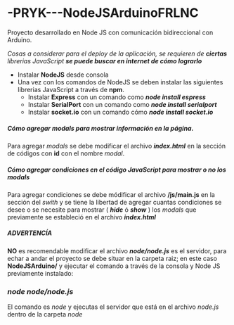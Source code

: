 # -PRYK---NodeJSArduinoFRLNC
Proyecto desarrollado en Node JS con comunicación bidireccional con Arduino.

*Cosas a considerar para el deploy de la aplicación, se requieren de **ciertas** librerias JavaScript* ***se puede buscar en internet de cómo lograrlo***
* Instalar **NodeJS** desde consola 
* Una vez con los comandos de NodeJS se deben instalar las siguientes librerias JavaScript a través de **npm**.
  * Instalar **Express** con un comando como ***node install espress***
  * Instalar **SerialPort** con un comando como ***node install serialport***
  * Instalar **socket.io** con un comando cómo ***node install socket.io***
  
##### Cómo agregar *modals* para mostrar información en la página.
Para agregar *modals* se debe modificar el archivo ***index.html*** en la sección de códigos con **id** con el nombre *modal*.

##### Cómo agregar *condiciones* en el código JavaScript para mostrar o no los *modals*
Para agregar condiciones se debe módificar el archivo **/js/main.js** en la sección del *swith* y se tiene la libertad de agregar cuantas condiciones se desee o se necesite para mostrar ( ***hide*** ó ***show*** ) los *modals* que previamente se estableció en el archivo ***index.html***

##### ADVERTENCÍA
**NO** es recomendable modificar el archivo ***node/node.js*** es el servidor, para echar a andar el proyecto se debe situar en la carpeta raiz; en este caso **NodeJSArduino/** y ejecutar el comando a través de la consola y Node JS previamente instalado:

### *node node/node.js*
El comando es *node* y ejecutas el servidor que está en el archivo *node.js* dentro de la carpeta *node*
